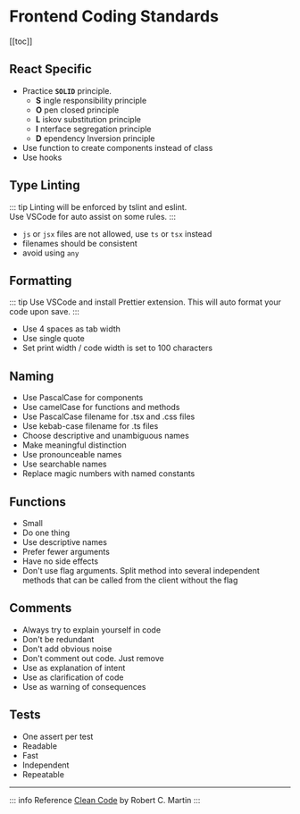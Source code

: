# Frontend Coding Standards

[[toc]]

## React Specific

- Practice __`SOLID`__ principle.
    - __S__ ingle responsibility principle
    - __O__ pen closed principle
    - __L__ iskov substitution principle
    - __I__ nterface segregation principle
    - __D__ ependency Inversion principle
- Use function to create components instead of class
- Use hooks

## Type Linting

::: tip
Linting will be enforced by tslint and eslint.
<br>
Use VSCode for auto assist on some rules.
:::

- `js` or `jsx` files are not allowed, use `ts` or `tsx` instead
- filenames should be consistent
- avoid using `any`

## Formatting

::: tip
Use VSCode and install Prettier extension. This will auto format your code upon save.
:::

- Use 4 spaces as tab width
- Use single quote
- Set print width / code width is set to 100 characters

## Naming

- Use PascalCase for components
- Use camelCase for functions and methods
- Use PascalCase filename for .tsx and .css files
- Use kebab-case filename for .ts files
- Choose descriptive and unambiguous names
- Make meaningful distinction
- Use pronounceable names
- Use searchable names
- Replace magic numbers with named constants

## Functions

- Small
- Do one thing
- Use descriptive names
- Prefer fewer arguments
- Have no side effects
- Don't use flag arguments. Split method into several independent methods that can be called from the client without the flag

## Comments

- Always try to explain yourself in code
- Don't be redundant
- Don't add obvious noise
- Don't comment out code. Just remove
- Use as explanation of intent
- Use as clarification of code
- Use as warning of consequences

## Tests

- One assert per test
- Readable
- Fast
- Independent
- Repeatable

---

::: info Reference
[Clean Code](https://gist.github.com/wojteklu/73c6914cc446146b8b533c0988cf8d29) by Robert C. Martin
:::